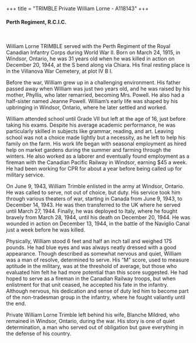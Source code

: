 +++
title = "TRIMBLE Private William Lorne - A118143"
+++

#### Perth Regiment, R.C.I.C.
<br>


William Lorne TRIMBLE served with the Perth Regiment of the Royal Canadian Infantry Corps during World War II. 
Born on March 24, 1915, in Windsor, Ontario, he was 31 years old when he was killed in action on December 20, 1944, at the S bend along via Chiara. 
His final resting place is in the Villanova War Cemetery, at plot IV B I.

Before the war, William grew up in a challenging environment. His father passed away when William was just two years old, and he was raised by his mother, Phyllis, who later remarried, becoming Mrs. Powell. He also had a half-sister named Jeanne Powell. William’s early life was shaped by his upbringing in Windsor, Ontario, where he later settled and worked.

William attended school until Grade VII but left at the age of 16, just before taking his exams. Despite his average academic performance, he was particularly skilled in subjects like grammar, reading, and art. Leaving school was not a choice made lightly but a necessity, as he left to help his family on the farm. His work life began with seasonal employment as hired help on market gardens during the summer and farming through the winters. He also worked as a laborer and eventually found employment as a fireman with the Canadian Pacific Railway in Windsor, earning $45 a week. He had been working for CPR for about a year before being called up for military service.

On June 9, 1943, William Trimble enlisted in the army at Windsor, Ontario. He was called to serve, not out of choice, but duty. His service took him through various theaters of war, starting in Canada from June 9, 1943, to December 14, 1943. He was then transferred to the UK where he served until March 27, 1944. Finally, he was deployed to Italy, where he fought bravely from March 28, 1944, until his death on December 20, 1944. 
He was wounded in action on December 13, 1944, in the battle of the Naviglio Canal just a week before he was killed.

Physically, William stood 6 feet and half an inch tall and weighed 175 pounds. He had blue eyes and was always neatly dressed with a good appearance. Though described as somewhat nervous and quiet, William was a man of resolve, determined to serve. His “M” score, used to measure aptitude in the military, was at the threshold of average, but those who evaluated him felt he had more potential than this score suggested. He had hoped to serve as a fireman in the Canadian Railway troops, but when enlistment for that unit ceased, he accepted his fate in the infantry. Although nervous, his dedication and sense of duty led him to become part of the non-tradesman group in the infantry, where he fought valiantly until the end.

Private William Lorne Trimble left behind his wife, Blanche Mildred, who remained in Windsor, Ontario, during the war. His story is one of quiet determination, a man who served out of obligation but gave everything in the defense of his country.
